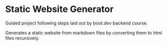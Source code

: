 # Static Website Generator
Guided project following steps laid out by boot.dev backend course.

Generates a static website from markdown files by converting them to html files recursively. 


